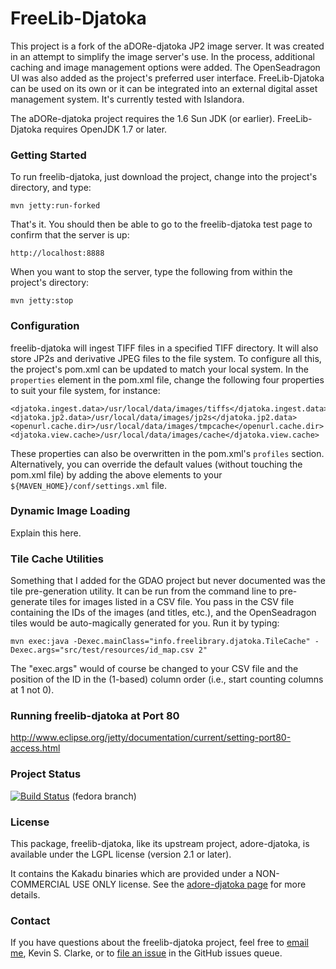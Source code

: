 # FreeLib-Djatoka

This project is a fork of the aDORe-djatoka JP2 image server.  It was created in an attempt to simplify the image server's use.  In the process, additional caching and image management options were added.  The OpenSeadragon UI was also added as the project's preferred user interface.  FreeLib-Djatoka can be used on its own or it can be integrated into an external digital asset management system.  It's currently tested with Islandora.

The aDORe-djatoka project requires the 1.6 Sun JDK (or earlier).  FreeLib-Djatoka requires OpenJDK 1.7 or later.

### Getting Started

To run freelib-djatoka, just download the project, change into the project's directory, and type:

    mvn jetty:run-forked

That's it.  You should then be able to go to the freelib-djatoka test page to confirm that the server is up:

    http://localhost:8888

When you want to stop the server, type the following from within the project's directory:

    mvn jetty:stop

### Configuration

freelib-djatoka will ingest TIFF files in a specified TIFF directory.  It will also store JP2s and derivative JPEG files to the file system.  To configure all
this, the project's pom.xml can be updated to match your local system.  In the `properties` element in the pom.xml file, change the following four properties to suit your file system, for instance:

	<djatoka.ingest.data>/usr/local/data/images/tiffs</djatoka.ingest.data>
	<djatoka.jp2.data>/usr/local/data/images/jp2s</djatoka.jp2.data>
	<openurl.cache.dir>/usr/local/data/images/tmpcache</openurl.cache.dir>
	<djatoka.view.cache>/usr/local/data/images/cache</djatoka.view.cache>
	
These properties can also be overwritten in the pom.xml's `profiles` section.  Alternatively, you can override the default values (without touching the pom.xml file) by adding the above elements to your `${MAVEN_HOME}/conf/settings.xml` file.

### Dynamic Image Loading

Explain this here.

### Tile Cache Utilities

Something that I added for the GDAO project but never documented was the tile pre-generation utility.  It can be run from the command line to pre-generate tiles for images listed in a CSV file.  You pass in the CSV file containing the IDs of the images (and titles, etc.), and the OpenSeadragon tiles would be auto-magically generated for you.  Run it by typing:

    mvn exec:java -Dexec.mainClass="info.freelibrary.djatoka.TileCache" -Dexec.args="src/test/resources/id_map.csv 2"

The "exec.args" would of course be changed to your CSV file and the position of the ID in the (1-based) column order (i.e., start counting columns at 1 not 0).

### Running freelib-djatoka at Port 80

http://www.eclipse.org/jetty/documentation/current/setting-port80-access.html

### Project Status

[![Build Status](https://travis-ci.org/ksclarke/freelib-djatoka.png?branch=fedora)](https://travis-ci.org/ksclarke/freelib-djatoka) (fedora branch)

### License

This package, freelib-djatoka, like its upstream project, adore-djatoka, is available under the LGPL license (version 2.1 or later).

It contains the Kakadu binaries which are provided under a NON-COMMERCIAL USE ONLY license.  See the [adore-djatoka page](http://djatoka.sourceforge.net/ "The aDORe-djatoka Home Page") for more details.

### Contact

If you have questions about the freelib-djatoka project, feel free to <a href="mailto:ksclarke@gmail.com">email me</a>, Kevin S. Clarke, or to [file an issue](https://github.com/ksclarke/freelib-djatoka/issues "GitHub Issues Queue") in the GitHub issues queue.

